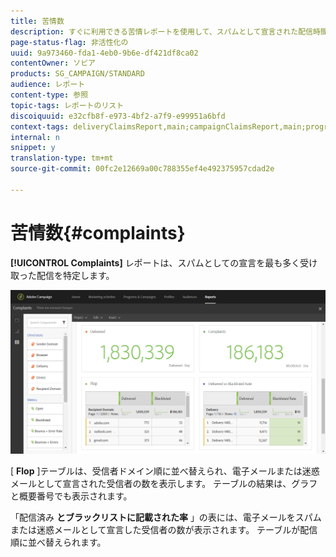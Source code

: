 ```yaml
---
title: 苦情数
description: すぐに利用できる苦情レポートを使用して、スパムとして宣言された配信時間を確認します。
page-status-flag: 非活性化の
uuid: 9a973460-fda1-4eb0-9b6e-df421df8ca02
contentOwner: ソビア
products: SG_CAMPAIGN/STANDARD
audience: レポート
content-type: 参照
topic-tags: レポートのリスト
discoiquuid: e32cfb8f-e973-4bf2-a7f9-e99951a6bfd
context-tags: deliveryClaimsReport,main;campaignClaimsReport,main;programClaimsReport,main
internal: n
snippet: y
translation-type: tm+mt
source-git-commit: 00fc2e12669a00c788355ef4e492375957cdad2e

---
```



# 苦情数{#complaints}

**[!UICONTROL Complaints]** レポートは、スパムとしての宣言を最も多く受け取った配信を特定します。

![](assets/delivery_reports_complaints.png)

[ **Flop** ]テーブルは、受信者ドメイン順に並べ替えられ、電子メールまたは迷惑メールとして宣言された受信者の数を表示します。 テーブルの結果は、グラフと概要番号でも表示されます。

「配信済み **とブラックリストに記載された率** 」の表には、電子メールをスパムまたは迷惑メールとして宣言した受信者の数が表示されます。 テーブルが配信順に並べ替えられます。
